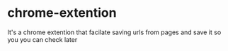 # chrome-extention
It's a chrome extention that facilate saving urls from pages and save it so you you can check later
